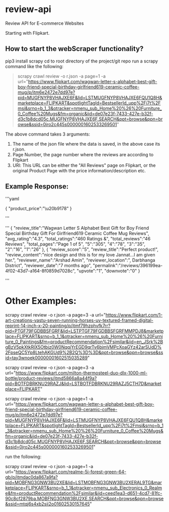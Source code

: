 # review-api
Review API for E-commerce Websites

Starting with Flipkart.

## How to start the webScraper functionality?

pip3 install scrapy
cd to root directory of the project/git repo
run a scrapy command like the following:

> scrapy crawl review -o r.json -a page=1 -a url="https://www.flipkart.com/wagwan-letter-s-alphabet-best-gift-boy-friend-special-birthday-girlfriend619-ceramic-coffee-mug/p/itm6e2472e7dd97e?pid=MUGFNYP8VHAJXE6F&lid=LSTMUGFNYP8VHAJXE6FQU1Q8H&marketplace=FLIPKART&spotlightTagId=BestsellerId_upp%2Fi7t%2Fmsi&srno=b_1_3&otracker=nmenu_sub_Home%20%26%20Furniture_0_Coffee%20Mugs&fm=organic&iid=de07e23f-7433-427e-b32f-d3c1b8dcd05c.MUGFNYP8VHAJXE6F.SEARCH&ppt=browse&ppn=browse&ssid=0jro2c445s0000001602533269501"

The above command takes 3 arguments:

1. The name of the json file where the data is saved, in the above case its r.json.
2. Page Number, the page number where the reviews are according to Flipkart
3. URl: This URL can be either the "All Reviews" page on Flipkart, or the original Product Page with the price information/description etc.


## Example Response:

'''yaml

{
    "product_price":"\u20b9178"
}


'''

'''
{
    "review_title":"Wagwan Letter S Alphabet Best Gift for Boy Friend Special Birthday Gift For Girlfriend619 Ceramic Coffee Mug Reviews",
    "avg_rating":"4.3",
    "total_ratings":"460 Ratings &",
    "total_reviews":"46 Reviews",
    "total_pages":"Page 1 of 5",
    "5":"305",
    "4":"78",
    "3":"35",
    "2":"16",
    "1":"26"
},
{
    "review_score":"5",
    "review_title":"Perfect product!",
    "review_content":"nice design and this is for my love Jannat...I am given her.",
    "reviewer_name":"Arshad  Amin",
    "reviewer_location":", Darbhanga District",
    "reviewer_date":"7 months ago",
    "permalink":"/reviews/396199ea-4f02-43d7-a164-8f0859d7028c",
    "upvote":"1",
    "downvote":"0"
}

'''

# Other Examples:

scrapy crawl review -o r.json -a page=3 -a url="https://www.flipkart.com/1-art-creations-vastu-seven-running-horses-uv-textured-framed-digital-reprint-14-inch-x-20-painting/p/itmf79hzphvfk7rr?pid=PTGF79FGDBBSFGRF&lid=LSTPTGF79FGDBBSFGRFMMPDJ8&marketplace=FLIPKART&srno=b_1_1&otracker=nmenu_sub_Home%20%26%20Furniture_0_Paintings&fm=productRecommendation%2Fsimilar&iid=en_JSrk%2BgBzV5pkXtkRlX5Otbjz0W0NqqjYrEGD9qrTv6bjmVMPcXoaGYz42arSUdD%2FpseQC5Yp8LtehAKGUd9%2B2Q%3D%3D&ppt=browse&ppn=browse&ssid=tay3wnoek00000001602515035289"


scrapy crawl review -o r.json -a page=3 -a url="https://www.flipkart.com/milton-thermosteel-duo-dlx-1000-ml-bottle/product-reviews/itmd5866a8a44f9a?pid=BOTFDBRKNU29RAZJ&lid=LSTBOTFDBRKNU29RAZJ5CTH7D&marketplace=FLIPKART"

scrapy crawl review -o r.json -a page=1 -a url="https://www.flipkart.com/wagwan-letter-s-alphabet-best-gift-boy-friend-special-birthday-girlfriend619-ceramic-coffee-mug/p/itm6e2472e7dd97e?pid=MUGFNYP8VHAJXE6F&lid=LSTMUGFNYP8VHAJXE6FQU1Q8H&marketplace=FLIPKART&spotlightTagId=BestsellerId_upp%2Fi7t%2Fmsi&srno=b_1_3&otracker=nmenu_sub_Home%20%26%20Furniture_0_Coffee%20Mugs&fm=organic&iid=de07e23f-7433-427e-b32f-d3c1b8dcd05c.MUGFNYP8VHAJXE6F.SEARCH&ppt=browse&ppn=browse&ssid=0jro2c445s0000001602533269501"





run the following:

scrapy crawl review -o r.json -a page=1 -a url="https://www.flipkart.com/realme-5i-forest-green-64-gb/p/itmdac0da867a9fa?pid=MOBFNG3GNW3BU2XE&lid=LSTMOBFNG3GNW3BU2XERAL9TG&marketplace=FLIPKART&srno=b_1_1&otracker=nmenu_sub_Electronics_0_Realme&fm=productRecommendation%2Fsimilar&iid=ceed1ea3-d651-4cd7-81fc-90c8cf2879ba.MOBFNG3GNW3BU2XE.SEARCH&ppt=browse&ppn=browse&ssid=mtqj6s4xb2sii2o01602530157645"